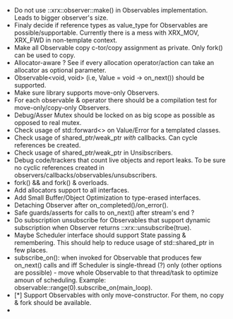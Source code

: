 
 - Do not use ::xrx::observer::make() in Observables implementation. Leads to bigger observer's size.
 - Finaly decide if reference types as value_type for Observables are possible/supportable.
   Currently there is a mess with XRX_MOV, XRX_FWD in non-template context.
 - Make all Observable copy c-tor/copy assignment as private. Only fork() can be used to copy.
 - Allocator-aware ? See if every allocation operator/action can take an allocator as optional parameter.
 - Observable<void, void> (i.e, Value = void -> on_next()) should be supported.
 - Make sure library supports move-only Observers.
 - For each observable & operator there should be a compilation test for move-only/copy-only Observers.
 - Debug/Asser Mutex should be locked on as big scope as possible as opposed to real mutex.
 - Check usage of std::forward<> on Value/Error for a templated classes.
 - Check usage of shared_ptr/weak_ptr *with* callbacks. Can cycle references be created.
 - Check usage of shared_ptr/weak_ptr in Unsibscribers.
 - Debug code/trackers that count live objects and report leaks.
   To be sure no cyclic references created in observers/callbacks/observables/unsubscribers.
 - fork() && and fork() & overloads.
 - Add allocators support to all interfaces.
 - Add Small Buffer/Object Optimization to type-erased interfaces.
 - Detaching Observer after on_completed()/on_error().
 - Safe guards/asserts for calls to on_next() after stream's end ?
 - Do subscription unsubscribe for Observables that support dynamic subscription when Observer returns ::xrx::unsubscribe(true).
 - Maybe Scheduler interface should support State passing & remembering.
   This should help to reduce usage of std::shared_ptr in few places.
 - subscribe_on(): when invoked for Observable that produces few on_next() calls
   and iff Scheduler is single-thread (?) only (other options are possible) - move whole Observable
   to that thread/task to optimize amoun of scheduling. Example: observable::range(0).subscribe_on(main_loop).
 - [*] Support Observables with only move-constructor. For them, no copy & fork should be available.
 - 


